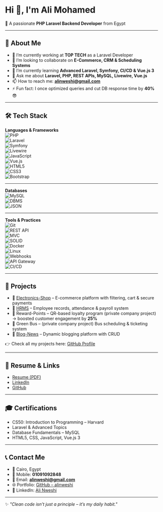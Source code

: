 # Hi 👋, I'm Ali Mohamed  
🚀 A passionate **PHP Laravel Backend Developer** from Egypt  

---

## 💼 About Me
- 🔭 I’m currently working at **TOP TECH** as a Laravel Developer  
- 👯 I’m looking to collaborate on **E-Commerce, CRM & Scheduling Systems**  
- 🌱 I’m currently learning **Advanced Laravel, Symfony, CI/CD & Vue.js 3**  
- 💬 Ask me about **Laravel, PHP, REST APIs, MySQL, Livewire, Vue.js**  
- 📫 How to reach me: **alinweshi@gmail.com**  
- ⚡ Fun fact: I once optimized queries and cut DB response time by **40%** 😎  

---

## 🛠️ Tech Stack

**Languages & Frameworks**  
![PHP](https://img.shields.io/badge/PHP-777BB4?style=for-the-badge&logo=php&logoColor=white)  
![Laravel](https://img.shields.io/badge/Laravel-FF2D20?style=for-the-badge&logo=laravel&logoColor=white)  
![Symfony](https://img.shields.io/badge/Symfony-000000?style=for-the-badge&logo=symfony&logoColor=white)  
![Livewire](https://img.shields.io/badge/Livewire-4E56A6?style=for-the-badge&logo=laravel&logoColor=white)  
![JavaScript](https://img.shields.io/badge/JavaScript-F7DF1E?style=for-the-badge&logo=javascript&logoColor=black)  
![Vue.js](https://img.shields.io/badge/Vue.js-4FC08D?style=for-the-badge&logo=vue.js&logoColor=white)  
![HTML5](https://img.shields.io/badge/HTML5-E34F26?style=for-the-badge&logo=html5&logoColor=white)  
![CSS3](https://img.shields.io/badge/CSS3-1572B6?style=for-the-badge&logo=css3&logoColor=white)  
![Bootstrap](https://img.shields.io/badge/Bootstrap-7952B3?style=for-the-badge&logo=bootstrap&logoColor=white)  

---

**Databases**  
![MySQL](https://img.shields.io/badge/MySQL-4479A1?style=for-the-badge&logo=mysql&logoColor=white)  
![DBMS](https://img.shields.io/badge/DBMS-003B57?style=for-the-badge&logo=databricks&logoColor=white)  
![JSON](https://img.shields.io/badge/JSON-000000?style=for-the-badge&logo=json&logoColor=white)  

---

**Tools & Practices**  
![Git](https://img.shields.io/badge/Git-F05032?style=for-the-badge&logo=git&logoColor=white)  
![REST API](https://img.shields.io/badge/REST-02569B?style=for-the-badge&logo=postman&logoColor=white)  
![MVC](https://img.shields.io/badge/MVC-FF6F00?style=for-the-badge&logoColor=white)  
![SOLID](https://img.shields.io/badge/SOLID-4285F4?style=for-the-badge&logoColor=white)  
![Docker](https://img.shields.io/badge/Docker-2496ED?style=for-the-badge&logo=docker&logoColor=white)  
![Linux](https://img.shields.io/badge/Linux-FCC624?style=for-the-badge&logo=linux&logoColor=black)  
![Webhooks](https://img.shields.io/badge/Webhooks-FF0000?style=for-the-badge&logo=webhooks&logoColor=white)  
![API Gateway](https://img.shields.io/badge/API%20Gateway-009688?style=for-the-badge&logo=kong&logoColor=white)  
![CI/CD](https://img.shields.io/badge/GitHub%20Actions-2088FF?style=for-the-badge&logo=github-actions&logoColor=white)  


---

## 🚀 Projects
- 🛒 [Electronics-Shop](https://github.com/alinweshi/Electronics-Shop) – E-commerce platform with filtering, cart & secure payments  
- 👥 [HRMS](https://github.com/alinweshi/Compu_Lap) – Employee records, attendance & payroll system  
- 🎁 Reward-Points – QR-based loyalty program (private company project) → boosted customer engagement by **25%**  
- 🚌 Green Bus – (private company project) Bus scheduling & ticketing system  
- 📰 [Blog-News](https://github.com/alinweshi/Blog-News) – Dynamic blogging platform with CRUD  

👉 Check all my projects here: [GitHub Profile](https://github.com/alinweshi)

---

## 📄 Resume & Links
- [Resume (PDF)](https://drive.google.com/drive/folders/1oGSYbQon3VGmpW0UFLH0qymkmmA5uVXC)  
- [LinkedIn](https://www.linkedin.com/in/ali-nweshi-562191161/)  
- [GitHub](https://github.com/alinweshi)  

---

## 🎓 Certifications
- CS50: Introduction to Programming – Harvard  
- Laravel & Advanced Topics  
- Database Fundamentals – MySQL  
- HTML5, CSS, JavaScript, Vue.js 3  

---

## 📞 Contact Me
- 📍 Cairo, Egypt  
- 📱 Mobile: **01091092848**  
- 📧 Email: **alinweshi@gmail.com**  
- 🌐 Portfolio: [GitHub – alinweshi](https://github.com/alinweshi)  
- 🔗 LinkedIn: [Ali Nweshi](https://www.linkedin.com/in/ali-nweshi-562191161/)  

---

✨ *"Clean code isn’t just a principle – it’s my daily habit."*  
